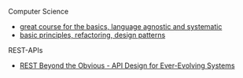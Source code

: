 Computer Science
- [great course for the basics, language agnostic and systematic](https://www.edx.org/micromasters/ubcx-software-development?index=product&queryID=dd047a9e7bf154dd6980c25f00088751&position=2)
- [basic principles, refactoring, design patterns](https://sourcemaking.com/)

REST-APIs
- [REST Beyond the Obvious - API Design for Ever-Evolving Systems](https://youtu.be/WDBUlu_lYas)
